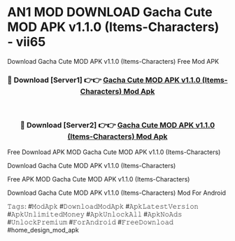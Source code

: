 # AN1 MOD DOWNLOAD Gacha Cute MOD APK v1.1.0 (Items-Characters) - vii65
Download Gacha Cute MOD APK v1.1.0 (Items-Characters) Free Mod APK

<div align="center">
<h3>🔴 Download [Server1] 👉👉 <a href="https://apk-comot.site?title=Gacha_Cute_MOD_APK_v1.1.0_(Items-Characters)">Gacha Cute MOD APK v1.1.0 (Items-Characters) Mod Apk</a></h3><br>

<h3>🔴 Download [Server2] 👉👉 <a href="https://apk-comot.site?title=Gacha_Cute_MOD_APK_v1.1.0_(Items-Characters)">Gacha Cute MOD APK v1.1.0 (Items-Characters) Mod Apk</a></h3>
</div>


Free Download APK MOD Gacha Cute MOD APK v1.1.0 (Items-Characters)

Download Gacha Cute MOD APK v1.1.0 (Items-Characters) 

Free APK MOD Gacha Cute MOD APK v1.1.0 (Items-Characters) 

Download Gacha Cute MOD APK v1.1.0 (Items-Characters) Mod For Android

𝚃𝚊𝚐𝚜: #𝙼𝚘𝚍𝙰𝚙𝚔 #𝙳𝚘𝚠𝚗𝚕𝚘𝚊𝚍𝙼𝚘𝚍𝙰𝚙𝚔 #𝙰𝚙𝚔𝙻𝚊𝚝𝚎𝚜𝚝𝚅𝚎𝚛𝚜𝚒𝚘𝚗 #𝙰𝚙𝚔𝚄𝚗𝚕𝚒𝚖𝚒𝚝𝚎𝚍𝙼𝚘𝚗𝚎𝚢 #𝙰𝚙𝚔𝚄𝚗𝚕𝚘𝚌𝚔𝙰𝚕𝚕 #𝙰𝚙𝚔𝙽𝚘𝙰𝚍𝚜 #𝚄𝚗𝚕𝚘𝚌𝚔𝙿𝚛𝚎𝚖𝚒𝚞𝚖 #𝙵𝚘𝚛𝙰𝚗𝚍𝚛𝚘𝚒𝚍 #𝙵𝚛𝚎𝚎𝙳𝚘𝚠𝚗𝚕𝚘𝚊𝚍 #home_design_mod_apk